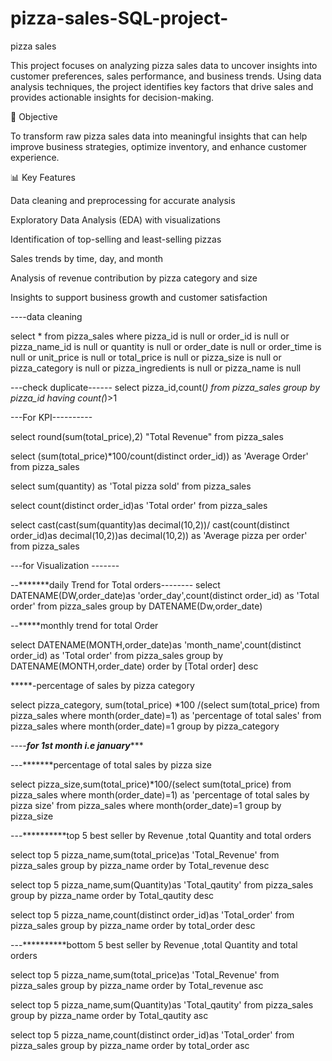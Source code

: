 # pizza-sales-SQL-project-
pizza sales

This project focuses on analyzing pizza sales data to uncover insights into customer preferences, sales performance, and business trends. Using data analysis techniques, the project identifies key factors that drive sales and provides actionable insights for decision-making.

🎯 Objective

To transform raw pizza sales data into meaningful insights that can help improve business strategies, optimize inventory, and enhance customer experience.

📊 Key Features

Data cleaning and preprocessing for accurate analysis

Exploratory Data Analysis (EDA) with visualizations

Identification of top-selling and least-selling pizzas

Sales trends by time, day, and month

Analysis of revenue contribution by pizza category and size

Insights to support business growth and customer satisfaction


----data cleaning

select * from pizza_sales
where pizza_id is null or 
	order_id is null  or
	pizza_name_id is null or
	quantity is null or
	order_date is null or
	order_time is null or
	unit_price is null or
	total_price is null or
	pizza_size is null or
	pizza_category is null or
	pizza_ingredients is null or
	pizza_name is null 

---check duplicate------
select pizza_id,count(*) from pizza_sales
group by pizza_id
having count(*)>1


---For KPI----------


select round(sum(total_price),2) "Total Revenue" from pizza_sales

select (sum(total_price)*100/count(distinct order_id)) as 'Average Order'  from pizza_sales

select sum(quantity) as 'Total pizza sold' from pizza_sales

select count(distinct order_id)as 'Total order' from pizza_sales


select cast(cast(sum(quantity)as decimal(10,2))/
cast(count(distinct order_id)as decimal(10,2))as decimal(10,2)) as 'Average pizza per order'
from pizza_sales


---for Visualization -------

--*******daily Trend for Total orders--------
select DATENAME(DW,order_date)as 'order_day',count(distinct order_id) as 'Total order' from pizza_sales
group by DATENAME(Dw,order_date)

--*****monthly trend for total Order 

select DATENAME(MONTH,order_date)as 'month_name',count(distinct order_id) as 'Total order' from pizza_sales
group by DATENAME(MONTH,order_date)
order by [Total order] desc

*****-percentage of sales by pizza category

select pizza_category, sum(total_price) *100 /(select sum(total_price) from pizza_sales
where month(order_date)=1) as 'percentage of total sales' 
from pizza_sales
where month(order_date)=1
group by pizza_category


 ----***********for 1st month i.e january**************



 ---*******percentage of total sales by pizza size

select pizza_size,sum(total_price)*100/(select sum(total_price) from pizza_sales
where month(order_date)=1) as 'percentage of total sales by pizza size'
from pizza_sales
where month(order_date)=1
group by pizza_size


---**********top 5 best seller by Revenue ,total Quantity and total orders




select  top 5 pizza_name,sum(total_price)as 'Total_Revenue' from pizza_sales
group by pizza_name
order by Total_revenue desc

select  top 5 pizza_name,sum(Quantity)as 'Total_qautity' from pizza_sales
group by pizza_name
order by Total_qautity desc

select  top 5 pizza_name,count(distinct order_id)as 'Total_order' from pizza_sales
group by pizza_name
order by total_order desc


---**********bottom 5 best seller by Revenue ,total Quantity and total orders


select  top 5 pizza_name,sum(total_price)as 'Total_Revenue' from pizza_sales
group by pizza_name
order by Total_revenue asc

select  top 5 pizza_name,sum(Quantity)as 'Total_qautity' from pizza_sales
group by pizza_name
order by Total_qautity asc

select  top 5 pizza_name,count(distinct order_id)as 'Total_order' from pizza_sales
group by pizza_name
order by total_order asc


